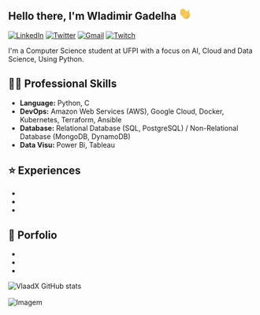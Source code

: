 <h2> Hello there, I'm Wladimir Gadelha <img src="https://raw.githubusercontent.com/ABSphreak/ABSphreak/master/gifs/Hi.gif" height="25px"> </h2>

[ ![LinkedIn](https://img.shields.io/badge/LinkedIn-4682B4?style=for-the-badge&logo=linkedin&logoColor=white)]() [![Twitter](https://img.shields.io/badge/Twitter-1E90FF?style=for-the-badge&logo=twitter&logoColor=white)](https://twitter.com/VlaadX_)  [![Gmail](https://img.shields.io/badge/Gmail-D14836?style=for-the-badge&logo=gmail&logoColor=white)](_) [ ![Twitch](https://img.shields.io/badge/Twitch-9146FF?style=for-the-badge&logo=twitch&logoColor=white)]()


I'm a Computer Science student at UFPI with a focus on AI, Cloud and Data Science, Using Python.

##  👨‍💻 Professional Skills
-  **Language:**  Python, C
-  **DevOps:**  Amazon Web Services (AWS), Google Cloud, Docker, Kubernetes, Terraform, Ansible
-  **Database:** Relational Database (SQL, PostgreSQL) / Non-Relational Database (MongoDB, DynamoDB)
-  **Data Visu:** Power Bi, Tableau 

## ⭐️ Experiences
-
-
-
## 🌱 Porfolio
-
-
-

![VlaadX GitHub stats](https://github-readme-stats.vercel.app/api?username=VlaadX&show_icons=true&theme=gotham)

<p align="left">
  <img align="center" src="https://github.com/VariableBee/VariableBee/assets/77739311/4e9f41af-6b57-49a7-b15a-74322e96b4d7" alt="Imagem">
</p>
